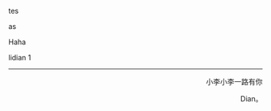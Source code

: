 tes



as 

Haha


lidian 1



------

<p align="right" color="orange">	小李小李一路有你</p><p align="right" color="orange">	Dian。</p>	

